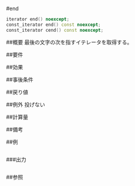 #end
```cpp
iterator end() noexcept;
const_iterator end() const noexcept;
const_iterator cend() const noexcept;
```

##概要
最後の文字の次を指すイテレータを取得する。


##要件



##効果



##事後条件



##戻り値



##例外
投げない

##計算量



##備考



##例
```cpp
```

###出力
```
```

##参照
